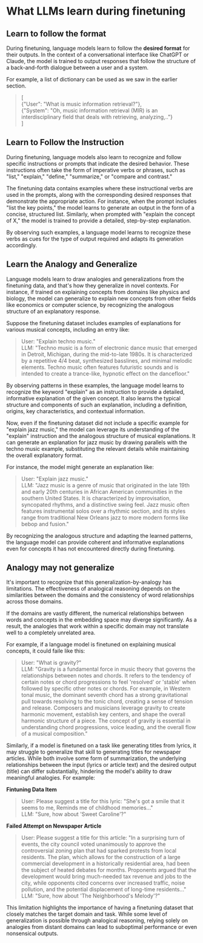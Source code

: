 # What LLMs learn during finetuning

## Learn to follow the format

During finetuning, language models learn to follow the **desired format** for their outputs. In the context of a conversational interface like ChatGPT or Claude, the model is trained to output responses that follow the structure of a back-and-forth dialogue between a user and a system.

For example, a list of dictionary can be used as we saw in the earlier section.
> [<br>
>   {"User": "What is music information retrieval?"},<br> 
>   {"System": "Oh, music information retrieval (MIR) is an interdisciplinary field that deals with retrieving, analyzing,.."}<br>
> ]


## Learn to Follow the Instruction

During finetuning, language models also learn to recognize and follow specific instructions or prompts that indicate the desired behavior. These instructions often take the form of imperative verbs or phrases, such as "list," "explain," "define," "summarize," or "compare and contrast."

The finetuning data contains examples where these instructional verbs are used in the prompts, along with the corresponding desired responses that demonstrate the appropriate action. For instance, when the prompt includes "list the key points," the model learns to generate an output in the form of a concise, structured list. Similarly, when prompted with "explain the concept of X," the model is trained to provide a detailed, step-by-step explanation.

By observing such examples, a language model learns to recognize these verbs as cues for the type of output required and adapts its generation accordingly.

## Learn the Analogy and Generalize

Language models learn to draw analogies and generalizations from the finetuning data, and that's how they generalize in novel contexts. For instance, if trained on explaining concepts from domains like physics and biology, the model can generalize to explain new concepts from other fields like economics or computer science, by recognizing the analogous structure of an explanatory response.

Suppose the finetuning dataset includes examples of explanations for various musical concepts, including an entry like:

> User: "Explain techno music."<br>
> LLM: "Techno music is a form of electronic dance music that emerged in Detroit, Michigan, during the mid-to-late 1980s. It is characterized by a repetitive 4/4 beat, synthesized basslines, and minimal melodic elements. Techno music often features futuristic sounds and is intended to create a trance-like, hypnotic effect on the dancefloor."<br>

By observing patterns in these examples, the language model learns to recognize the keyword "explain" as an instruction to provide a detailed, informative explanation of the given concept. It also learns the typical structure and components of such an explanation, including a definition, origins, key characteristics, and contextual information.

Now, even if the finetuning dataset did not include a specific example for "explain jazz music," the model can leverage its understanding of the "explain" instruction and the analogous structure of musical explanations. It can generate an explanation for jazz music by drawing parallels with the techno music example, substituting the relevant details while maintaining the overall explanatory format.

For instance, the model might generate an explanation like:

> User: "Explain jazz music."<br>
> LLM: "Jazz music is a genre of music that originated in the late 19th and early 20th centuries in African American communities in the southern United States. It is characterized by improvisation, syncopated rhythms, and a distinctive swing feel. Jazz music often features instrumental solos over a rhythmic section, and its styles range from traditional New Orleans jazz to more modern forms like bebop and fusion."<br>

By recognizing the analogous structure and adapting the learned patterns, the language model can provide coherent and informative explanations even for concepts it has not encountered directly during finetuning.

## Analogy may not generalize

It's important to recognize that this generalization-by-analogy has limitations. The effectiveness of analogical reasoning depends on the similarities between the domains and the consistency of word relationships across those domains.

If the domains are vastly different, the numerical relationships between words and concepts in the embedding space may diverge significantly. As a result, the analogies that work within a specific domain may not translate well to a completely unrelated area.

For example, if a language model is finetuned on explaining musical concepts, it could faile like this:

> User: "What is gravity?"<br>
> LLM: "Gravity is a fundamental force in music theory that governs the relationships between notes and chords. It refers to the tendency of certain notes or chord progressions to feel 'resolved' or 'stable' when followed by specific other notes or chords. For example, in Western tonal music, the dominant seventh chord has a strong gravitational pull towards resolving to the tonic chord, creating a sense of tension and release. Composers and musicians leverage gravity to create harmonic movement, establish key centers, and shape the overall harmonic structure of a piece. The concept of gravity is essential in understanding chord progressions, voice leading, and the overall flow of a musical composition."<br>


Similarly, if a model is finetuned on a task like generating titles from lyrics, it may struggle to generalize that skill to generating titles for newspaper articles. While both involve some form of summarization, the underlying relationships between the input (lyrics or article text) and the desired output (title) can differ substantially, hindering the model's ability to draw meaningful analogies. For example:

**Fintuning Data Item**
> User: Please suggest a title for this lyric: "She's got a smile that it seems to me, Reminds me of childhood memories..."<br>
> LLM: "Sure, how about 'Sweet Caroline'?"<br>

**Failed Attempt on Newspaper Article**
> User: Please suggest a title for this article: "In a surprising turn of events, the city council voted unanimously to approve the controversial zoning plan that had sparked protests from local residents. The plan, which allows for the construction of a large commercial development in a historically residential area, had been the subject of heated debates for months. Proponents argued that the development would bring much-needed tax revenue and jobs to the city, while opponents cited concerns over increased traffic, noise pollution, and the potential displacement of long-time residents..."<br>
> LLM: "Sure, how about 'The Neighborhood's Melody'?"<br>

This limitation highlights the importance of having a finetuning dataset that closely matches the target domain and task. While some level of generalization is possible through analogical reasoning, relying solely on analogies from distant domains can lead to suboptimal performance or even nonsensical outputs.
